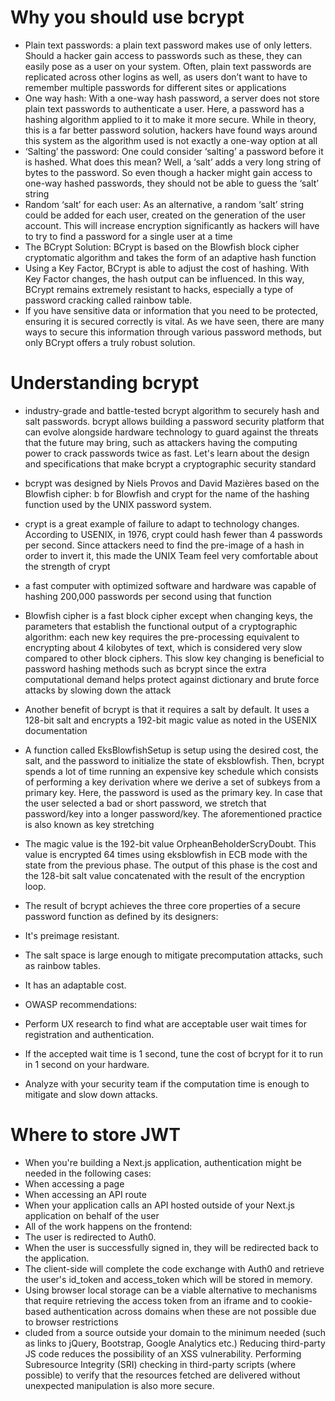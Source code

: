 # Why you should use bcrypt
* Plain text passwords: a plain text password makes use of only letters. Should a hacker gain access to passwords such as these, they can easily pose as a user on your system. Often, plain text passwords are replicated across other logins as well, as users don’t want to have to remember multiple passwords for different sites or applications
* One way hash: With a one-way hash password, a server does not store plain text passwords to authenticate a user. Here, a password has a hashing algorithm applied to it to make it more secure. While in theory, this is a far better password solution, hackers have found ways around this system as the algorithm used is not exactly a one-way option at all
* ‘Salting’ the password: One could consider ‘salting’ a password before it is hashed. What does this mean? Well, a ‘salt’ adds a very long string of bytes to the password. So even though a hacker might gain access to one-way hashed passwords, they should not be able to guess the ‘salt’ string
* Random ‘salt’ for each user: As an alternative, a random ‘salt’ string could be added for each user, created on the generation of the user account. This will increase encryption significantly as hackers will have to try to find a password for a single user at a time
* The BCrypt Solution: BCrypt is based on the Blowfish block cipher cryptomatic algorithm and takes the form of an adaptive hash function
* Using a Key Factor, BCrypt is able to adjust the cost of hashing. With Key Factor changes, the hash output can be influenced. In this way, BCrypt remains extremely resistant to hacks, especially a type of password cracking called rainbow table.
* If you have sensitive data or information that you need to be protected, ensuring it is secured correctly is vital. As we have seen, there are many ways to secure this information through various password methods, but only BCrypt offers a truly robust solution.

# Understanding bcrypt
* industry-grade and battle-tested bcrypt algorithm to securely hash and salt passwords. bcrypt allows building a password security platform that can evolve alongside hardware technology to guard against the threats that the future may bring, such as attackers having the computing power to crack passwords twice as fast. Let's learn about the design and specifications that make bcrypt a cryptographic security standard
* bcrypt was designed by Niels Provos and David Mazières based on the Blowfish cipher: b for Blowfish and crypt for the name of the hashing function used by the UNIX password system.
* crypt is a great example of failure to adapt to technology changes. According to USENIX, in 1976, crypt could hash fewer than 4 passwords per second. Since attackers need to find the pre-image of a hash in order to invert it, this made the UNIX Team feel very comfortable about the strength of crypt
* a fast computer with optimized software and hardware was capable of hashing 200,000 passwords per second using that function
* Blowfish cipher is a fast block cipher except when changing keys, the parameters that establish the functional output of a cryptographic algorithm: each new key requires the pre-processing equivalent to encrypting about 4 kilobytes of text, which is considered very slow compared to other block ciphers. This slow key changing is beneficial to password hashing methods such as bcrypt since the extra computational demand helps protect against dictionary and brute force attacks by slowing down the attack
* Another benefit of bcrypt is that it requires a salt by default. It uses a 128-bit salt and encrypts a 192-bit magic value as noted in the USENIX documentation
* A function called EksBlowfishSetup is setup using the desired cost, the salt, and the password to initialize the state of eksblowfish. Then, bcrypt spends a lot of time running an expensive key schedule which consists of performing a key derivation where we derive a set of subkeys from a primary key. Here, the password is used as the primary key. In case that the user selected a bad or short password, we stretch that password/key into a longer password/key. The aforementioned practice is also known as key stretching
* The magic value is the 192-bit value OrpheanBeholderScryDoubt. This value is encrypted 64 times using eksblowfish in ECB mode with the state from the previous phase. The output of this phase is the cost and the 128-bit salt value concatenated with the result of the encryption loop.
* The result of bcrypt achieves the three core properties of a secure password function as defined by its designers:

* It's preimage resistant.
* The salt space is large enough to mitigate precomputation attacks, such as rainbow tables.
* It has an adaptable cost.
* OWASP recommendations:

* Perform UX research to find what are acceptable user wait times for registration and authentication.
* If the accepted wait time is 1 second, tune the cost of bcrypt for it to run in 1 second on your hardware.
* Analyze with your security team if the computation time is enough to mitigate and slow down attacks.

# Where to store JWT
* When you're building a Next.js application, authentication might be needed in the following cases:
* When accessing a page
* When accessing an API route
* When your application calls an API hosted outside of your Next.js application on behalf of the user
* All of the work happens on the frontend:
* The user is redirected to Auth0.
* When the user is successfully signed in, they will be redirected back to the application.
* The client-side will complete the code exchange with Auth0 and retrieve the user's id_token and access_token which will be stored in memory.
* Using browser local storage can be a viable alternative to mechanisms that require retrieving the access token from an iframe and to cookie-based authentication across domains when these are not possible due to browser restrictions
* cluded from a source outside your domain to the minimum needed (such as links to jQuery, Bootstrap, Google Analytics etc.) Reducing third-party JS code reduces the possibility of an XSS vulnerability. Performing Subresource Integrity (SRI) checking in third-party scripts (where possible) to verify that the resources fetched are delivered without unexpected manipulation is also more secure.